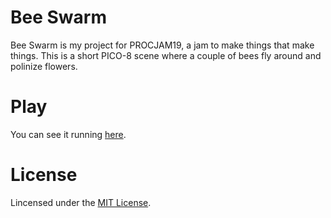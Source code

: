 # Bee Swarm

Bee Swarm is my project for PROCJAM19, a jam to make things that make things. This is a short PICO-8 scene where a couple of bees fly around and polinize flowers.

# Play

You can see it running [here](https://www.lexaloffle.com/bbs/cart_info.php?cid=zeyzayon-0).

# License

Lincensed under the [MIT License](LICENSE).
